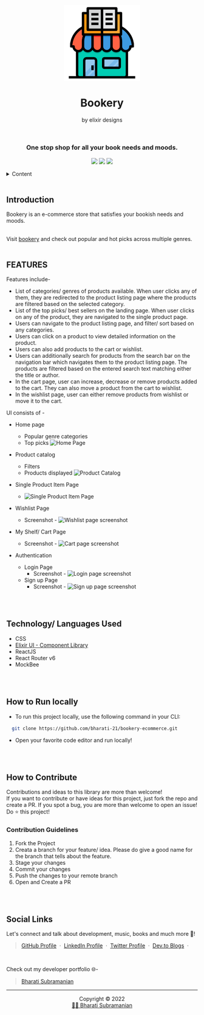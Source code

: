 <h1 align="center">
  <br />
  <a href="https://bookery.netlify.app/">
      <img src="https://github.com/bharati-21/bookery-ecommerce/blob/b3d7b79cae9feb3ac8bef5a61ebe66e0f1e5886e/src/assets/images/bookery-icon.png" alt="Elixir UI" width="200"></a>
  <br />
  <br />
  Bookery 
</h1>
<p align="center">by elixir designs</p>
<br />
<h3 align="center">
    One stop shop for all your book needs and moods.
</h3>

<div align="center">
<img src="https://img.shields.io/badge/version-v1-green" align="center"/>
<img src="https://img.shields.io/badge/label-open--source-blue" align="center"/>
    <a href="https://app.netlify.com/sites/bookery/deploys" align="center">
        <img src="https://api.netlify.com/api/v1/badges/8b083945-912e-4f2d-90fd-9f8bcf06aeee/deploy-status" align="center"/>
    </a>
</div>
<br />

<!-- TABLE OF CONTENTS -->
<details>
    <summary>Content</summary>
    <ol>
        <li><a href="#introduction">Introduction</a></li>
        <li><a href="#features">Features</a></li>
        <li><a href="#technology-languages-used">Technology/ Languages Used</a></li>
        <li><a href="#how-to-run-locally">How to Run Locally</a></li>
        <li><a href="#how-to-contribute">How to Contribute</a></li>
        <li><a href="#social-links">Social Links</a></li>
    </ol>
</details>

<br />

<!-- Project Introduction -->
## **Introduction**
<p>
    Bookery is an e-commerce store that satisfies your bookish needs and moods. 
</p>
<br />
Visit <a href="https://bookery.netlify.app/">bookery</a> and check out popular and hot picks across multiple genres.
<br />
<br />
<!-- FEATURES -->

## **FEATURES**

Features include-
- List of categories/ genres of products available. When user clicks any of them, they are redirected to the product listing page where the products are filtered based on the selected category.
- List of the top picks/ best sellers on the landing page. When user clicks on any of the product, they are navigated to the single product page.
- Users can navigate to the product listing page, and filter/ sort based on any categories.
- Users can click on a product to view detailed information on the product.
- Users can also add products to the cart or wishlist.
- Users can additionally search for products from the search bar on the navigation bar which navigates them to the product listing page. The products are filtered based on the entered search text matching either the title or author.
- In the cart page, user can increase, decrease or remove products added to the cart. They can also move a product from the cart to wishlist.
- In the wishlist page, user can either remove products from wishlist or move it to the cart.

UI consists of -
- Home page
  - Popular genre categories
  - Top picks
    ![Home Page](https://user-images.githubusercontent.com/51514137/174832581-bd6b215d-80e2-46f4-b6f6-d615080becc2.png)
   
- Product catalog
  - Filters
  - Products displayed
    ![Product Catalog](https://user-images.githubusercontent.com/51514137/174850050-9ab98166-d805-4af9-8483-1f9089c99a67.png)
  
- Single Product Item Page
    - ![Single Product Item Page](https://user-images.githubusercontent.com/51514137/174850231-45cd1fb9-56a1-46b5-a6a9-e2c6a2cd28ea.png)
   
- Wishlist Page
    - Screenshot - ![Wishlist page screenshot](https://user-images.githubusercontent.com/51514137/162260948-182a6617-7ebb-44b3-9ad2-185a6db17058.png)
    
- My Shelf/ Cart Page
    - Screenshot -  ![Cart page screenshot](https://user-images.githubusercontent.com/51514137/162261164-86edad75-b6cf-4ef4-b941-9357ec4e5d22.png)
   
- Authentication
  - Login Page
    - Screenshot - ![Login page screenshot](https://user-images.githubusercontent.com/51514137/162261528-da586f0b-b79b-4235-94ba-c130ae6a1ca9.png)
  - Sign up Page
    - Screenshot - ![Sign up page screenshot](https://user-images.githubusercontent.com/51514137/162261883-d382a5ce-ba12-4aa5-a6e1-b86a9e7c2802.png)

<br />
<br />
<!-- BUILT WITH -->

## **Technology/ Languages Used**

- CSS
- <a href="https://elixir-ui.netlify.app/">Elixir UI - Component Library</a>
- ReactJS
- React Router v6
- MockBee

<br />
<br />
<!-- HOW TO RUN LOCALLY -->

## **How to Run locally**
- To run this project locally, use the following command in your CLI:

```bash
  git clone https://github.com/bharati-21/bookery-ecommerce.git
```
- Open your favorite code editor and run locally!

<br />
<br />
<!-- CONTRIBUTING -->

## **How to Contribute**

Contributions and ideas to this library are more than welcome! <br />
If you want to contribute or have ideas for this project, just fork the repo and create a PR. If you spot a bug, you are more than welcome to open an issue! Do ⭐ this project! 

### Contribution Guidelines
1. Fork the Project
2. Creata a branch for your feature/ idea. Please do give a good name for the branch that tells about the feature.
3. Stage your changes
4. Commit your changes
5. Push the changes to your remote branch
6. Open and Create a PR

<br />
<br />
<!-- SOCIAL LINKS -->

## **Social Links**
Let's connect and talk about development, music, books and much more 🌠! 
> [GitHub Profile](https://github.com/bharati-21) &nbsp;&middot;&nbsp; 
> [LinkedIn Profile](https://www.linkedin.com/in/bharati-subramanian-29734b152/) &nbsp;&middot;&nbsp;
> [Twitter Profile](https://twitter.com/_bhaaratii) &nbsp;&middot;&nbsp;
> [Dev.to Blogs](https://dev.to/bharati21) &nbsp;&middot;&nbsp;

<br />

Check out my developer portfolio 🌐-
> [Bharati Subramanian](https://bharati-21.github.io/) 

<hr />
<p align="center">Copyright &copy; 2022 
  <br />
  <a href="https://bharati-21.github.io/">👩‍💻 Bharati Subramanian</a>
</p>
